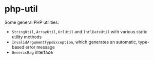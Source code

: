 # php-util
 Some general PHP utilities:
 * `StringUtil`, `ArrayUtil`, `UrlUtil` and `IntlDateUtil` with various static utility methods
 * `InvalidArgumentTypeException`, which generates an automatic, type-based error message
 * `GenericBag` interface
